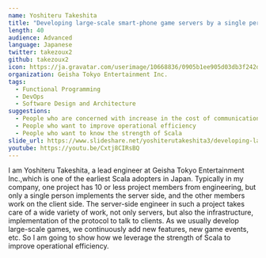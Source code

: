 ```yaml
---
name: Yoshiteru Takeshita
title: "Developing large-scale smart-phone game servers by a single person"
length: 40
audience: Advanced
language: Japanese
twitter: takezoux2
github: takezoux2
icon: https://ja.gravatar.com/userimage/10668836/0905b1ee905d03db3f242d210785ee64.jpeg
organization: Geisha Tokyo Entertainment Inc.
tags:
  - Functional Programming 
  - DevOps 
  - Software Design and Architecture
suggestions:
  - People who are concerned with increase in the cost of communication
  - People who want to improve operational efficiency
  - People who want to know the strength of Scala
slide_url: https://www.slideshare.net/yoshiterutakeshita3/developing-largescale-smartphone-game-servers-by-a-single-person
youtube: https://youtu.be/Cxtj8CIRsBQ
---
```

I am Yoshiteru Takeshita, a lead engineer at Geisha Tokyo Entertainment Inc.,which is one of the earliest Scala adopters in Japan.
Typically in my company, one project has 10 or less project members from engineering,
but only a single person implements the server side, and the other members work on the client side.
The server-side engineer in such a project takes care of a wide variety of work, 
not only servers, but also the infrastructure, implementation of the protocol to talk to clients.
As we usually develop large-scale games, we continuously add new features, new game events, etc.
So I am going to show how we leverage the strength of Scala to improve operational efficiency.
